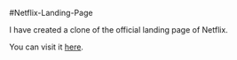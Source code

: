 #Netflix-Landing-Page

I have created a clone of the official landing page of Netflix.<br>

You can visit it [here]( https://lagan-dev.github.io/Netflix-Landing-Page/).
